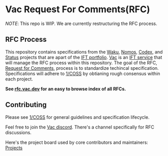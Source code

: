 # Vac Request For Comments(RFC)

*NOTE*: This repo is WIP. We are currently restructuring the RFC process.

## RFC Process

This repository contains specifications from the [Waku](https://waku.org/), [Nomos](https://nomos.tech/), 
[Codex](https://codex.storage/), and [Status](https://status.app/) projects that are apart of the [IFT portfolio](https://free.technology/).
[Vac](https://vac.dev) is an [IFT service](https://free.technology/services) that will manage the RFC process within this repository.
The goal of the RFC, [Request for Comments](https://en.wikipedia.org/wiki/Request_for_Comments),
process is to standardize techincal specification. 
Specifications will adhere to [1/COSS](./vac/1/coss.md) by obtianing rough consensus within each project.

**See [rfc.vac.dev](https://rfc.vac.dev) for an easy to browse index of all RFCs.**

## Contributing

Please see [1/COSS](https://rfc.vac.dev/spec/1/) for general guidelines and specification lifecycle.

Feel free to join the [Vac discord](https://discord.gg/Vy54fEWuqC). 
There's a channel specifically for RFC discussions.

Here's the project board used by core contributors and maintainers: [Projects](https://github.com/orgs/vacp2p/projects/5)
